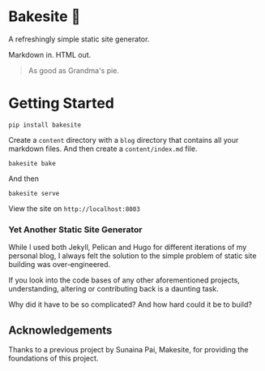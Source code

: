 # Bakesite :pie:

A refreshingly simple static site generator. 

Markdown in. HTML out.

> As good as Grandma's pie.

# Getting Started

```
pip install bakesite
```

Create a `content` directory with a `blog` directory that contains all your markdown files. And then create a `content/index.md` file. 

```
bakesite bake
```

And then 

```
bakesite serve
```

View the site on `http://localhost:8003`



### Yet Another Static Site Generator

While I used both Jekyll, Pelican and Hugo for different iterations of my personal blog, I always felt the solution to the simple problem of static site building was over-engineered.

If you look into the code bases of any other aforementioned projects, understanding, altering or contributing back is a daunting task. 

Why did it have to be so complicated? And how hard could it be to build?

## Acknowledgements

Thanks to a previous project by Sunaina Pai, Makesite, for providing the foundations of this project. 


